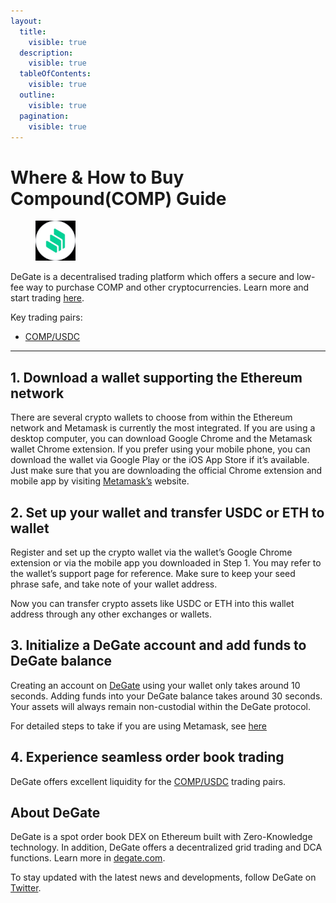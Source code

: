 ```yaml
---
layout:
  title:
    visible: true
  description:
    visible: true
  tableOfContents:
    visible: true
  outline:
    visible: true
  pagination:
    visible: true
---
```


# Where & How to Buy Compound(COMP) Guide

<figure><img src="../.gitbook/assets/comp_0xc00e94cb662c3520282e6f5717214004a7f268881716285111347.jpg" alt="COMP" width="64"><figcaption></figcaption></figure>

DeGate is a decentralised trading platform which offers a secure and low-fee way to purchase COMP and other cryptocurrencies. Learn more and start trading [here](https://app.degate.com/trade/USDC/0xc00e94cb662c3520282e6f5717214004a7f26888?utm_source=howtobuy).&#x20;

Key trading pairs:

* [COMP/USDC](https://app.degate.com/trade/USDC/0xc00e94cb662c3520282e6f5717214004a7f26888?utm_source=howtobuy)

***

## 1. Download a wallet supporting the Ethereum network

There are several crypto wallets to choose from within the Ethereum network and Metamask is currently the most integrated. If you are using a desktop computer, you can download Google Chrome and the Metamask wallet Chrome extension. If you prefer using your mobile phone, you can download the wallet via Google Play or the iOS App Store if it’s available. Just make sure that you are downloading the official Chrome extension and mobile app by visiting [Metamask’s](https://metamask.io/) website.

## 2. Set up your wallet and transfer USDC or ETH to wallet

Register and set up the crypto wallet via the wallet’s Google Chrome extension or via the mobile app you downloaded in Step 1. You may refer to the wallet’s support page for reference. Make sure to keep your seed phrase safe, and take note of your wallet address.&#x20;

Now you can transfer crypto assets like USDC or ETH into this wallet address through any other exchanges or wallets.

## 3. Initialize a DeGate account and add funds to DeGate balance

Creating an account on [DeGate](https://app.degate.com/?utm_source=COMP_howtobuy) using your wallet only takes around 10 seconds. Adding funds into your DeGate balance takes around 30 seconds. Your assets will always remain non-custodial within the DeGate protocol.

For detailed steps to take if you are using Metamask, see [here](https://docs.degate.com/v/product_en/main-features/wallet-connectivity/metamask)

## 4. Experience seamless order book trading

DeGate offers excellent liquidity for the [COMP/USDC](https://app.degate.com/trade/USDC/0xc00e94cb662c3520282e6f5717214004a7f26888?utm_source=howtobuy) trading pairs.&#x20;

## About DeGate

DeGate is a spot order book DEX on Ethereum built with Zero-Knowledge technology. In addition, DeGate offers a decentralized grid trading and DCA functions.  Learn more in [degate.com](https://degate.com/?utm_source=COMP_howtobuy).

To stay updated with the latest news and developments, follow DeGate on [Twitter](https://twitter.com/degatedex).
